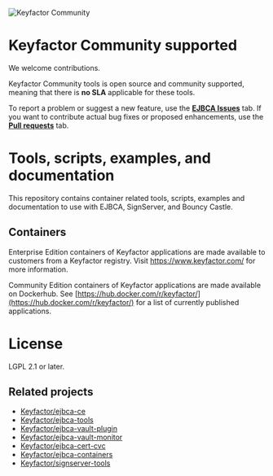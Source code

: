 ![Keyfactor Community](keyfactor_community_logo.png)

# Keyfactor Community supported 
We welcome contributions.
 
Keyfactor Community tools is open source and community supported, meaning that there is **no SLA** applicable for these tools.

To report a problem or suggest a new feature, use the **[EJBCA Issues](https://github.com/Keyfactor/ejbca-ce/issues)** tab. If you want to contribute actual bug fixes or proposed enhancements, use the **[Pull requests](../../pulls)** tab.

# Tools, scripts, examples, and documentation

This repository contains container related tools, scripts, examples and documentation to use with EJBCA, SignServer, and Bouncy Castle.

## Containers
Enterprise Edition containers of Keyfactor applications are made available to customers from a Keyfactor registry. Visit https://www.keyfactor.com/ for more information.

Community Edition containers of Keyfactor applications are made available on Dockerhub. See [https://hub.docker.com/r/keyfactor/](https://hub.docker.com/r/keyfactor/) for a list of currently published applications.

# License
LGPL 2.1 or later.

## Related projects 

* [Keyfactor/ejbca-ce](https://github.com/Keyfactor/ejbca-ce) 
* [Keyfactor/ejbca-tools](https://github.com/Keyfactor/ejbca-tools) 
* [Keyfactor/ejbca-vault-plugin](https://github.com/Keyfactor/ejbca-vault-plugin) 
* [Keyfactor/ejbca-vault-monitor](https://github.com/Keyfactor/ejbca-vault-monitor) 
* [Keyfactor/ejbca-cert-cvc](https://github.com/Keyfactor/ejbca-cert-cvc) 
* [Keyfactor/ejbca-containers](https://github.com/Keyfactor/ejbca-containers) 
* [Keyfactor/signserver-tools](https://github.com/Keyfactor/signserver-tools) 